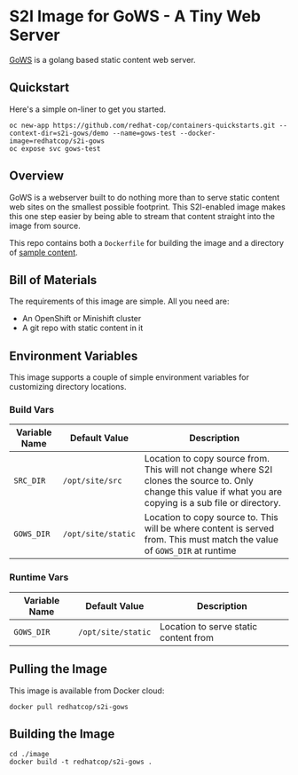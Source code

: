 # S2I Image for GoWS - A Tiny Web Server

[GoWS](https://github.com/redhat-cop/gows) is a golang based static content web server.

## Quickstart

Here's a simple on-liner to get you started.

```
oc new-app https://github.com/redhat-cop/containers-quickstarts.git --context-dir=s2i-gows/demo --name=gows-test --docker-image=redhatcop/s2i-gows
oc expose svc gows-test
```

## Overview

GoWS is a webserver built to do nothing more than to serve static content web sites on the smallest possible footprint. This S2I-enabled image makes this one step easier by being able to stream that content straight into the image from source.

This repo contains both a `Dockerfile` for building the image and a directory of [sample content](/s2i-gows/demo).

## Bill of Materials

The requirements of this image are simple. All you need are:

* An OpenShift or Minishift cluster
* A git repo with static content in it

## Environment Variables

This image supports a couple of simple environment variables for customizing directory locations.

### Build Vars
| Variable Name | Default Value | Description |
| --------------| ------------- | ----------- |
| `SRC_DIR` | `/opt/site/src`| Location to copy source from. This will not change where S2I clones the source to. Only change this value if what you are copying is a sub file or directory. |
| `GOWS_DIR` | `/opt/site/static` | Location to copy source to. This will be where content is served from. This must match the value of `GOWS_DIR` at runtime |

### Runtime Vars
| Variable Name | Default Value | Description |
| --------------| ------------- | ----------- |
| `GOWS_DIR` | `/opt/site/static` | Location to serve static content from |

## Pulling the Image

This image is available from Docker cloud:

```
docker pull redhatcop/s2i-gows
```

## Building the Image

```
cd ./image
docker build -t redhatcop/s2i-gows .
```
